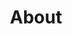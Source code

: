 ---
# Feel free to add content and custom Front Matter to this file.
# To modify the layout, see https://jekyllrb.com/docs/themes/#overriding-theme-defaults

layout: about
title: About
permalink: /about/

quote_content: We have been using Hurricane SMS/Hydrovac Services since their inception in 2017. As a family run operation that takes pride in their work, you can count on them to get the job done right the first time. You are not just a customer you are part of the family.
quote_author: Derrick Lucas
quote_company: PV-EX Construction Ltd.
---